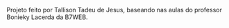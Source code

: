 Projeto feito por Tallison Tadeu de Jesus, baseando nas aulas do professor Bonieky Lacerda da B7WEB.

